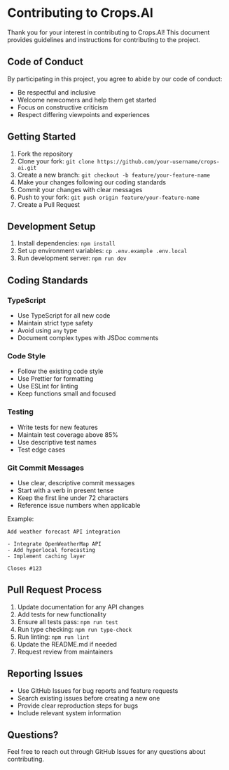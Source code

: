 # Contributing to Crops.AI

Thank you for your interest in contributing to Crops.AI! This document provides guidelines and instructions for contributing to the project.

## Code of Conduct

By participating in this project, you agree to abide by our code of conduct:
- Be respectful and inclusive
- Welcome newcomers and help them get started
- Focus on constructive criticism
- Respect differing viewpoints and experiences

## Getting Started

1. Fork the repository
2. Clone your fork: `git clone https://github.com/your-username/crops-ai.git`
3. Create a new branch: `git checkout -b feature/your-feature-name`
4. Make your changes following our coding standards
5. Commit your changes with clear messages
6. Push to your fork: `git push origin feature/your-feature-name`
7. Create a Pull Request

## Development Setup

1. Install dependencies: `npm install`
2. Set up environment variables: `cp .env.example .env.local`
3. Run development server: `npm run dev`

## Coding Standards

### TypeScript
- Use TypeScript for all new code
- Maintain strict type safety
- Avoid using `any` type
- Document complex types with JSDoc comments

### Code Style
- Follow the existing code style
- Use Prettier for formatting
- Use ESLint for linting
- Keep functions small and focused

### Testing
- Write tests for new features
- Maintain test coverage above 85%
- Use descriptive test names
- Test edge cases

### Git Commit Messages
- Use clear, descriptive commit messages
- Start with a verb in present tense
- Keep the first line under 72 characters
- Reference issue numbers when applicable

Example:
```
Add weather forecast API integration

- Integrate OpenWeatherMap API
- Add hyperlocal forecasting
- Implement caching layer

Closes #123
```

## Pull Request Process

1. Update documentation for any API changes
2. Add tests for new functionality
3. Ensure all tests pass: `npm run test`
4. Run type checking: `npm run type-check`
5. Run linting: `npm run lint`
6. Update the README.md if needed
7. Request review from maintainers

## Reporting Issues

- Use GitHub Issues for bug reports and feature requests
- Search existing issues before creating a new one
- Provide clear reproduction steps for bugs
- Include relevant system information

## Questions?

Feel free to reach out through GitHub Issues for any questions about contributing.